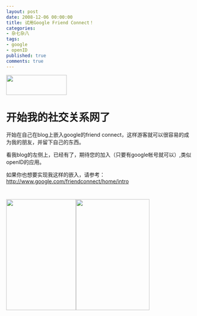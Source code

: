 ```yaml
---
layout: post
date: 2008-12-06 00:00:00
title: 试用Google Friend Connect！
categories:
- 杂七杂八
tags:
- google
- openID
published: true
comments: true
---
```

<p><img src="file:///tmp/moz-screenshot.jpg" alt="" /><a href="http://www.google.com/friendconnect/home/introhttp://" target="_blank"><img class="alignnone" title="google friend connect" src="http://www.google.com/friendconnect/static/images/friendconnect-logo.gif" alt="" width="163" height="54" /></a>
<h1>开始我的社交关系网了</h1>
开始在自己在blog上嵌入google的friend connect，这样游客就可以很容易的成为我的朋友，并留下自己的东西。</p>

<p>看我blog的左侧上，已经有了，期待您的加入（只要有google帐号就可以）,类似openID的应用。</p>

<p>如果你也想要实现我这样的嵌入，请参考：<a href="http://www.google.com/friendconnect/home/intro" target="_blank">http://www.google.com/friendconnect/home/intro</a>
<h1><a href="{{site.url}}/media/2008/12/sendpix081206093701.jpg"><img class="alignnone size-medium wp-image-292" title="sendpix081206093701" src="{{site.url}}/media/2008/12/sendpix081206093701-188x300.jpg" alt="" width="188" height="300" /></a><a href="{{site.url}}/media/2008/12/sendpix081206093702.jpg"><img class="alignnone size-medium wp-image-293" title="sendpix081206093702" src="{{site.url}}/media/2008/12/sendpix081206093702-198x300.jpg" alt="" width="198" height="300" /></a></h1></p>
